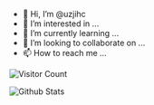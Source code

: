 - 👋 Hi, I’m @uzjihc
- 👀 I’m interested in ...
- 🌱 I’m currently learning ...
- 💞️ I’m looking to collaborate on ...
- 📫 How to reach me ...

![Visitor Count](https://profile-counter.glitch.me/all-smile/count.svg)

![Github Stats](https://github-readme-stats.vercel.app/api?username=uzjihc&show_icons=true&theme=dark&count_private=true)

<!---
uzjihc/uzjihc is a ✨ special ✨ repository because its `README.md` (this file) appears on your GitHub profile.
You can click the Preview link to take a look at your changes.
--->
